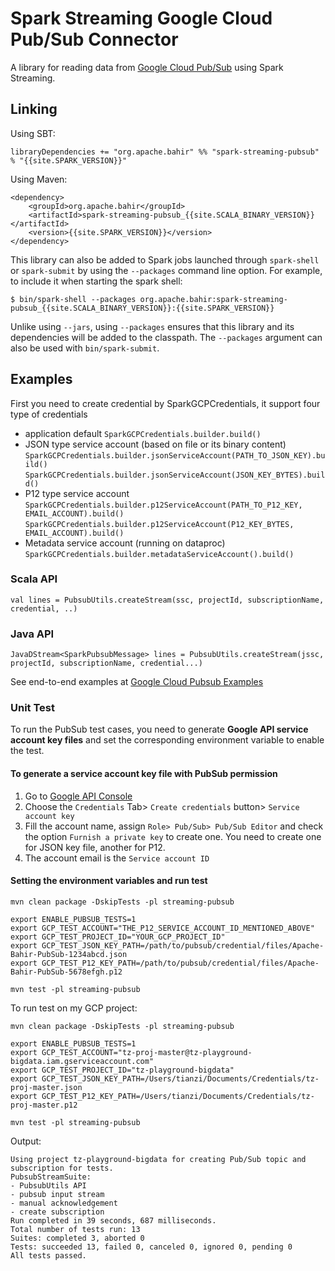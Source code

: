 <!--
{% comment %}
Licensed to the Apache Software Foundation (ASF) under one or more
contributor license agreements.  See the NOTICE file distributed with
this work for additional information regarding copyright ownership.
The ASF licenses this file to You under the Apache License, Version 2.0
(the "License"); you may not use this file except in compliance with
the License.  You may obtain a copy of the License at

  http://www.apache.org/licenses/LICENSE-2.0

Unless required by applicable law or agreed to in writing, software
distributed under the License is distributed on an "AS IS" BASIS,
WITHOUT WARRANTIES OR CONDITIONS OF ANY KIND, either express or implied.
See the License for the specific language governing permissions and
limitations under the License.
{% endcomment %}
-->
# Spark Streaming Google Cloud Pub/Sub Connector

A library for reading data from [Google Cloud Pub/Sub](https://cloud.google.com/pubsub/) using Spark Streaming.

## Linking

Using SBT:

    libraryDependencies += "org.apache.bahir" %% "spark-streaming-pubsub" % "{{site.SPARK_VERSION}}"

Using Maven:

    <dependency>
        <groupId>org.apache.bahir</groupId>
        <artifactId>spark-streaming-pubsub_{{site.SCALA_BINARY_VERSION}}</artifactId>
        <version>{{site.SPARK_VERSION}}</version>
    </dependency>

This library can also be added to Spark jobs launched through `spark-shell` or `spark-submit` by using the `--packages` command line option.
For example, to include it when starting the spark shell:

    $ bin/spark-shell --packages org.apache.bahir:spark-streaming-pubsub_{{site.SCALA_BINARY_VERSION}}:{{site.SPARK_VERSION}}

Unlike using `--jars`, using `--packages` ensures that this library and its dependencies will be added to the classpath.
The `--packages` argument can also be used with `bin/spark-submit`.

## Examples

First you need to create credential by SparkGCPCredentials, it support four type of credentials
* application default
    `SparkGCPCredentials.builder.build()`
* JSON type service account (based on file or its binary content)
    `SparkGCPCredentials.builder.jsonServiceAccount(PATH_TO_JSON_KEY).build()`
    `SparkGCPCredentials.builder.jsonServiceAccount(JSON_KEY_BYTES).build()`
* P12 type service account
    `SparkGCPCredentials.builder.p12ServiceAccount(PATH_TO_P12_KEY, EMAIL_ACCOUNT).build()`
    `SparkGCPCredentials.builder.p12ServiceAccount(P12_KEY_BYTES, EMAIL_ACCOUNT).build()`
* Metadata service account (running on dataproc)
    `SparkGCPCredentials.builder.metadataServiceAccount().build()`

### Scala API

    val lines = PubsubUtils.createStream(ssc, projectId, subscriptionName, credential, ..)

### Java API

    JavaDStream<SparkPubsubMessage> lines = PubsubUtils.createStream(jssc, projectId, subscriptionName, credential...)

See end-to-end examples at [Google Cloud Pubsub Examples](streaming-pubsub/examples)

### Unit Test

To run the PubSub test cases, you need to generate **Google API service account key files** and set the corresponding environment variable to enable the test.

#### To generate a service account key file with PubSub permission

1. Go to [Google API Console](console.cloud.google.com)
2. Choose the `Credentials` Tab> `Create credentials` button> `Service account key`
3. Fill the account name, assign `Role> Pub/Sub> Pub/Sub Editor` and check the option `Furnish a private key` to create one. You need to create one for JSON key file, another for P12.
4. The account email is the `Service account ID`

#### Setting the environment variables and run test

```
mvn clean package -DskipTests -pl streaming-pubsub

export ENABLE_PUBSUB_TESTS=1
export GCP_TEST_ACCOUNT="THE_P12_SERVICE_ACCOUNT_ID_MENTIONED_ABOVE"
export GCP_TEST_PROJECT_ID="YOUR_GCP_PROJECT_ID"
export GCP_TEST_JSON_KEY_PATH=/path/to/pubsub/credential/files/Apache-Bahir-PubSub-1234abcd.json
export GCP_TEST_P12_KEY_PATH=/path/to/pubsub/credential/files/Apache-Bahir-PubSub-5678efgh.p12

mvn test -pl streaming-pubsub
```

To run test on my GCP project:

```
mvn clean package -DskipTests -pl streaming-pubsub

export ENABLE_PUBSUB_TESTS=1
export GCP_TEST_ACCOUNT="tz-proj-master@tz-playground-bigdata.iam.gserviceaccount.com"
export GCP_TEST_PROJECT_ID="tz-playground-bigdata"
export GCP_TEST_JSON_KEY_PATH=/Users/tianzi/Documents/Credentials/tz-proj-master.json
export GCP_TEST_P12_KEY_PATH=/Users/tianzi/Documents/Credentials/tz-proj-master.p12

mvn test -pl streaming-pubsub
```

Output:

```
Using project tz-playground-bigdata for creating Pub/Sub topic and subscription for tests.
PubsubStreamSuite:
- PubsubUtils API
- pubsub input stream
- manual acknowledgement
- create subscription
Run completed in 39 seconds, 687 milliseconds.
Total number of tests run: 13
Suites: completed 3, aborted 0
Tests: succeeded 13, failed 0, canceled 0, ignored 0, pending 0
All tests passed.
```
